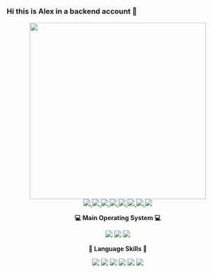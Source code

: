 ### Hi this is Alex in a backend account  🌱

<!--
**Allegsumaga/Allegsumaga** is a ✨ _special_ ✨ repository because its `README.md` (this file) appears on your GitHub profile.

Here are some ideas to get you started:

- 🔭 I’m currently working on ...
- 🌱 I’m currently learning ...
- 👯 I’m looking to collaborate on ...
- 🤔 I’m looking for help with ...
- 💬 Ask me about ...
- 📫 How to reach me: ...
- 😄 Pronouns: ...
- ⚡ Fun fact: ...
-->

<div id="header" align="center">
<img src="https://media.giphy.com/media/Om10CfmbEfpQYpY4EQ/giphy.gif?cid=ecf05e470jtefqf1uxc6qc8m6zyhgjwl8nntm75zvzjkd3bm&ep=v1_stickers_search&rid=giphy.gif&ct=s" width="400"/>
</div>

<div id="badges" align="center">
<a href="https://www.epicgames.com/site/en-US/home">
<img src="https://img.shields.io/badge/EpicGames-black?logo=EpicGames&logoColor=white&style=for-the-badge"/>
</a>
<a href="https://www.playstation.com/en-gb/">
<img src="https://img.shields.io/badge/PlayStation-darkblue?logo=PlayStation&logoColor=white&style=for-the-badge"/>

</a>
<a href="https://www.nintendo.co.uk/">
<img src="https://img.shields.io/badge/Nintendo-red?logo=Nintendo&logoColor=white&style=for-the-badge"/>
</a>
<a href="https://www.apple.com/uk/">
<img src="https://img.shields.io/badge/Apple-black?logo=Apple&logoColor=white&style=for-the-badge"/>
</a>
<a href="https://www.instagram.com">
<img src="https://img.shields.io/badge/Instagram-purple?logo=Instagram&logoColor=white&style=for-the-badge"/>
</a>
<a href="https://open.spotify.com">
<img src="https://img.shields.io/badge/Spotify-green?logo=Spotify&logoColor=white&style=for-the-badge"/>
<a>
<a href="https://www.linkedin.com">
<img src="https://img.shields.io/badge/linkedin-blue?logo=linkedin&logoColor=white&style=for-the-badge"/>
<a>
<a href="https://www.kakaocorp.com/page/service/service/KakaoTalk">
<img src="https://img.shields.io/badge/KakaoTalk-yellow?logo=blizzard&logoColor=black&style=for-the-badge"/>
<a>
</div>

<p align="center">
<Strong>💻 Main Operating System 💻</Strong><br>
</p>

<p align="center" display="inline-block">
<img src="https://img.shields.io/badge/mac%20os-000000?style=for-the-badge&logo=apple&logoColor=white"/>
<img src="https://img.shields.io/badge/Arch_Linux-1793D1?style=for-the-badge&logo=arch-linux&logoColor=white"/>
<img src="https://img.shields.io/badge/Windows-131c31?style=for-the-badge&logo=windows&logoColor=white"/>
</p>

<p align="center">
<Strong>🚀 Language Skills 🚀</Strong><br>
</p>

<p align="center" display="inline-block">
<img src="https://img.shields.io/badge/C%2B%2B-00599C?style=for-the-badge&logo=c%2B%2B&logoColor=white"/>
<img src="https://img.shields.io/badge/Swift-FA7343?style=for-the-badge&logo=swift&logoColor=white"/>
<img src="https://img.shields.io/badge/Powershell-2CA5E0?style=for-the-badge&logo=powershell&logoColor=white"/>
<img src="https://img.shields.io/badge/Python-14354C?style=for-the-badge&logo=python&logoColor=white"/>
<img src="https://img.shields.io/badge/Java-ED8B00?style=for-the-badge&logo=openjdk&logoColor=white"/>
<img src="https://img.shields.io/badge/Swift-FA7343?style=for-the-badge&logo=swift&logoColor=white"/>
</p>
